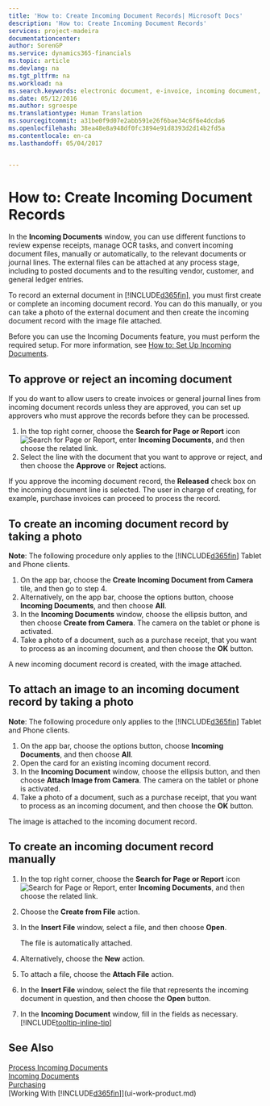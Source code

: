 ```yaml
---
title: 'How to: Create Incoming Document Records| Microsoft Docs'
description: 'How to: Create Incoming Document Records'
services: project-madeira
documentationcenter: 
author: SorenGP
ms.service: dynamics365-financials
ms.topic: article
ms.devlang: na
ms.tgt_pltfrm: na
ms.workload: na
ms.search.keywords: electronic document, e-invoice, incoming document, OCR, ecommerce, document exchange, import invoice
ms.date: 05/12/2016
ms.author: sgroespe
ms.translationtype: Human Translation
ms.sourcegitcommit: a31be0f9d07e2abb591e26f6bae34c6f6e4dcda6
ms.openlocfilehash: 38ea48e8a948df0fc3894e91d8393d2d14b2fd5a
ms.contentlocale: en-ca
ms.lasthandoff: 05/04/2017


---
```

# <a name="how-to-create-incoming-document-records"></a>How to: Create Incoming Document Records
In the **Incoming Documents** window, you can use different functions to review expense receipts, manage OCR tasks, and convert incoming document files, manually or automatically, to the relevant documents or journal lines. The external files can be attached at any process stage, including to posted documents and to the resulting vendor, customer, and general ledger entries.

To record an external document in [!INCLUDE[d365fin](includes/d365fin_md.md)], you must first create or complete an incoming document record. You can do this manually, or you can take a photo of the external document and then create the incoming document record with the image file attached.

Before you can use the Incoming Documents feature, you must perform the required setup. For more information, see [How to: Set Up Incoming Documents](across-how-setup-income-documents.md).

## <a name="to-approve-or-reject-an-incoming-document"></a>To approve or reject an incoming document
If you do want to allow users to create invoices or general journal lines from incoming document records unless they are approved, you can set up approvers who must approve the records before they can be processed.

1. In the top right corner, choose the **Search for Page or Report** icon ![Search for Page or Report](media/ui-search/search_small.png "Search for Page or Report icon"), enter **Incoming Documents**, and then choose the related link.
2. Select the line with the document that you want to approve or reject, and then choose the **Approve** or **Reject** actions.

If you approve the incoming document record, the **Released** check box on the incoming document line is selected. The user in charge of creating, for example, purchase invoices can proceed to process the record.

## <a name="to-create-an-incoming-document-record-by-taking-a-photo"></a>To create an incoming document record by taking a photo
**Note**: The following procedure only applies to the [!INCLUDE[d365fin](includes/d365fin_md.md)] Tablet and Phone clients.

1. On the app bar, choose the **Create Incoming Document from Camera** tile, and then go to step 4.
2. Alternatively, on the app bar, choose the options button, choose **Incoming Documents**, and then choose **All**.
3. In the **Incoming Documents** window, choose the ellipsis button, and then choose **Create from Camera**. The camera on the tablet or phone is activated.
4. Take a photo of a document, such as a purchase receipt, that you want to process as an incoming document, and then choose the **OK** button.

A new incoming document record is created, with the image attached.

## <a name="to-attach-an-image-to-an-incoming-document-record-by-taking-a-photo"></a>To attach an image to an incoming document record by taking a photo
**Note**: The following procedure only applies to the [!INCLUDE[d365fin](includes/d365fin_md.md)] Tablet and Phone clients.

1. On the app bar, choose the options button, choose **Incoming Documents**, and then choose **All**.
2. Open the card for an existing incoming document record.
3. In the **Incoming Document** window, choose the ellipsis button, and then choose **Attach Image from Camera**. The camera on the tablet or phone is activated.
4. Take a photo of a document, such as a purchase receipt, that you want to process as an incoming document, and then choose the **OK** button.

The image is attached to the incoming document record.

## <a name="to-create-an-incoming-document-record-manually"></a>To create an incoming document record manually
1. In the top right corner, choose the **Search for Page or Report** icon ![Search for Page or Report](media/ui-search/search_small.png "Search for Page or Report icon"), enter **Incoming Documents**, and then choose the related link.
2. Choose the **Create from File** action.  
3. In the **Insert File** window, select a file, and then choose **Open**.

    The file is automatically attached.
4. Alternatively, choose the **New** action.
5. To attach a file, choose the **Attach File** action.
6. In the **Insert File** window, select the file that represents the incoming document in question, and then choose the **Open** button.
7. In the **Incoming Document** window, fill in the fields as necessary. [!INCLUDE[tooltip-inline-tip](includes/tooltip-inline-tip_md.md)]

## <a name="see-also"></a>See Also
[Process Incoming Documents](across-process-income-documents.md)  
[Incoming Documents](across-income-documents.md)  
[Purchasing](purchasing-manage-purchasing.md)  
[Working With [!INCLUDE[d365fin](includes/d365fin_md.md)]](ui-work-product.md)

